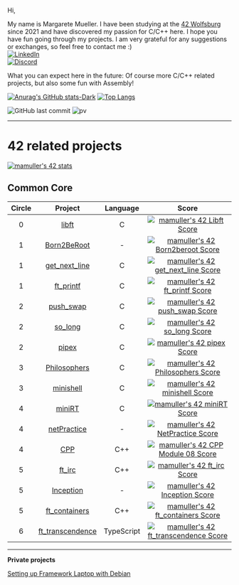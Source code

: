 Hi,

My name is Margarete Mueller. I have been studying at the [42 Wolfsburg](https://42wolfsburg.de/) since 2021 and have discovered my passion for C/C++ here. I hope you have fun going through my projects. I am very grateful for any suggestions or exchanges, so feel free to contact me :)
<br>
[![LinkedIn](https://img.shields.io/badge/-LinkedIn-0e76a8?style=flat-square&logo=linkedin&logoColor=white)](https://linkedin.com/in/margarete-mueller)
<br>
[![Discord](https://img.shields.io/badge/Discord-7289DA?style=flat-square&logo=discord&logoColor=white)](https://discordapp.com/users/793196434605867038)

What you can expect here in the future: Of course more C/C++ related projects, but also some fun with Assembly!

[![Anurag's GitHub stats-Dark](https://github-readme-stats.vercel.app/api?username=Madasanya&show_icons=true&bg_color=00000000)](https://github.com/anuraghazra/github-readme-stats)
[![Top Langs](https://github-readme-stats.vercel.app/api/top-langs/?username=Madasanya&bg_color=00000000&langs_count=7&layout=compact)](https://github.com/anuraghazra/github-readme-stats)


![GitHub last commit](https://img.shields.io/github/last-commit/Madasanya/Madasanya)
![pv](https://pageview.vercel.app/?github_user=Madasanya)

***

# 42 related projects

[![mamuller's 42 stats](https://badge42.vercel.app/api/v2/clbs09psk00060fl8zsckp2zg/stats?cursusId=21&coalitionId=undefined)](https://github.com/JaeSeoKim/badge42)


## Common Core

| Circle | Project | Language | Score |
|:-----:|:---------------:|:----:|:----:|
|     0|[libft](../../../42_libft)|C|[![mamuller's 42 Libft Score](https://badge42.vercel.app/api/v2/clbs09psk00060fl8zsckp2zg/project/2170634)](https://github.com/JaeSeoKim/badge42)|
|     1|[Born2BeRoot](../../../42_Born2BeRoot)|-|[![mamuller's 42 Born2beroot Score](https://badge42.vercel.app/api/v2/clbs09psk00060fl8zsckp2zg/project/2244565)](https://github.com/JaeSeoKim/badge42)|
|     1|[get_next_line](../../../42_get_next_line)|C|[![mamuller's 42 get_next_line Score](https://badge42.vercel.app/api/v2/clbs09psk00060fl8zsckp2zg/project/2201468)](https://github.com/JaeSeoKim/badge42)|
|     1|[ft_printf](../../../42_ft_printf)|C|[![mamuller's 42 ft_printf Score](https://badge42.vercel.app/api/v2/clbs09psk00060fl8zsckp2zg/project/2262247)](https://github.com/JaeSeoKim/badge42)|
|     2|[push_swap](../../../42_push_swap)|C|[![mamuller's 42 push_swap Score](https://badge42.vercel.app/api/v2/clbs09psk00060fl8zsckp2zg/project/2403019)](https://github.com/JaeSeoKim/badge42)|
|     2|[so_long](../../../42_so_long)|C|[![mamuller's 42 so_long Score](https://badge42.vercel.app/api/v2/clbs09psk00060fl8zsckp2zg/project/2390175)](https://github.com/JaeSeoKim/badge42)|
|     2|[pipex](../../../42_pipex)|C|[![mamuller's 42 pipex Score](https://badge42.vercel.app/api/v2/clbs09psk00060fl8zsckp2zg/project/2416925)](https://github.com/JaeSeoKim/badge42)|
|     3|[Philosophers](../../../42_Philosophers)|C|[![mamuller's 42 Philosophers Score](https://badge42.vercel.app/api/v2/clbs09psk00060fl8zsckp2zg/project/2431482)](https://github.com/JaeSeoKim/badge42)|
|     3|[minishell](../../../42_minishell)|C|[![mamuller's 42 minishell Score](https://badge42.vercel.app/api/v2/clbs09psk00060fl8zsckp2zg/project/2450585)](https://github.com/JaeSeoKim/badge42)|
|     4|[miniRT](../../../42_miniRT)|C|[![mamuller's 42 miniRT Score](https://badge42.vercel.app/api/v2/clbs09psk00060fl8zsckp2zg/project/2520157)](https://github.com/JaeSeoKim/badge42)|
|     4|[netPractice](../../../42_netPractice)|-|[![mamuller's 42 NetPractice Score](https://badge42.vercel.app/api/v2/clbs09psk00060fl8zsckp2zg/project/2542082)](https://github.com/JaeSeoKim/badge42)|
|     4|[CPP](../../../42_CPP)|C++|[![mamuller's 42 CPP Module 08 Score](https://badge42.vercel.app/api/v2/clbs09psk00060fl8zsckp2zg/project/2582216)](https://github.com/JaeSeoKim/badge42)|
|     5|[ft_irc](../../../42_ft_irc)|C++|[![mamuller's 42 ft_irc Score](https://badge42.vercel.app/api/v2/clbs09psk00060fl8zsckp2zg/project/2837363)](https://github.com/JaeSeoKim/badge42)|
|     5|[Inception](../../../42_Inception)|-|[![mamuller's 42 Inception Score](https://badge42.vercel.app/api/v2/clbs09psk00060fl8zsckp2zg/project/2837364)](https://github.com/JaeSeoKim/badge42)|
|     5|[ft_containers](../../../42_ft_containers)|C++|[![mamuller's 42 ft_containers Score](https://badge42.vercel.app/api/v2/clbs09psk00060fl8zsckp2zg/project/2583118)](https://github.com/JaeSeoKim/badge42)|
|     6|[ft_transcendence](../../../42_ft_transcendence_pk)|TypeScript|[![mamuller's 42 ft_transcendence Score](https://badge42.vercel.app/api/v2/clbs09psk00060fl8zsckp2zg/project/2862384)](https://github.com/JaeSeoKim/badge42)|

***

**Private projects**

[Setting up Framework Laptop with Debian](https://github.com/Madasanya/framework_debian)

